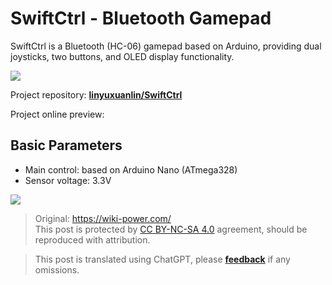 # SwiftCtrl - Bluetooth Gamepad

SwiftCtrl is a Bluetooth (HC-06) gamepad based on Arduino, providing dual joysticks, two buttons, and OLED display functionality.

![](https://img.wiki-power.com/d/wiki-media/img/20200221145040.png)

Project repository: [**linyuxuanlin/SwiftCtrl**](https://github.com/linyuxuanlin/SwiftCtrl)

Project online preview:

<div class="altium-iframe-viewer">
  <div
    class="altium-ecad-viewer"
    data-project-src="https://github.com/linyuxuanlin/SwiftCtrl/raw/master/Hardware/SwiftCtrl.zip"
  ></div>
</div>

## Basic Parameters

- Main control: based on Arduino Nano (ATmega328)
- Sensor voltage: 3.3V

![](https://img.wiki-power.com/d/wiki-media/img/20200311182440.png)

> Original: <https://wiki-power.com/>  
> This post is protected by [CC BY-NC-SA 4.0](https://creativecommons.org/licenses/by/4.0/deed.en) agreement, should be reproduced with attribution.

> This post is translated using ChatGPT, please [**feedback**](https://github.com/linyuxuanlin/Wiki_MkDocs/issues/new) if any omissions.
